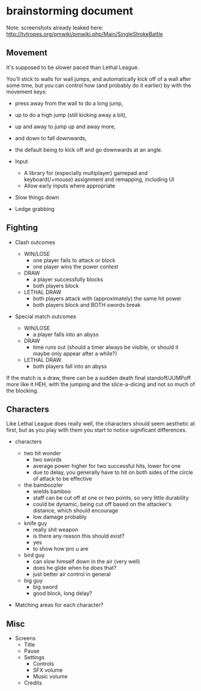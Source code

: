 
# brainstorming document

Note: screenshots already leaked here: http://tvtropes.org/pmwiki/pmwiki.php/Main/SingleStrokeBattle

## Movement

It's supposed to be slower paced than Lethal League.

You'll stick to walls for wall jumps, and automatically kick off of a wall after some time,
but you can control how (and probably do it earlier) by with the movement keys:

* press away from the wall to do a long jump,
* up to do a high jump (still kicking away a bit),
* up and away to jump up and away more,
* and down to fall downwards,
* the default being to kick off and go downwards at an angle.

* Input
	* A library for (especially multiplayer) gamepad and keyboard(/+mouse) assignment and remapping, including UI
	* Allow early inputs where appropriate

* Slow things down
* Ledge grabbing

## Fighting

* Clash outcomes
	* WIN/LOSE
		* one player fails to attack or block
		* one player wins the power contest
	* DRAW
		* a player successfully blocks
		* both players block
	* LETHAL DRAW
		* both players attack with (approximately) the same hit power
		* both players block and BOTH swords break

* Special match outcomes
	* WIN/LOSE
		* a player falls into an abyss
	* DRAW
		* time runs out (should a timer always be visible, or should it maybe only appear after a while?)
	* LETHAL DRAW
		* both players fall into an abyss

If the match is a draw,
there can be a sudden death final standoff/JUMPoff more like it HEH,
with the jumping and the slice-a-dicing and not so much of the blocking.

## Characters

Like Lethal League does really well,
the characters should seem aesthetic at first,
but as you play with them you start to notice significant differences.

* characters
	* two hit wonder
		* two swords
		* average power higher for two successful hits, lower for one
		* due to delay, you generally have to hit on both sides of the circle of attack to be effective
	* the bamboozler
		* wields bamboo
		* staff can be cut off at one or two points, so very little durability
		* could be dynamic, being cut off based on the attacker's distance, which should encourage
		* low damage probably
	* knife guy
		* really shit weapon
		* is there any reason this should exist?
		* yes
		* to show how pro u are
	* bird guy
		* can slow himself down in the air (very well)
		* does he glide when he does that?
		* just better air control in general
	* big guy
		* big sword
		* good block, long delay?

* Matching areas for each character?

## Misc

* Screens
	* Title
	* Pause
	* Settings
		* Controls
		* SFX volume
		* Music volume
	* Credits
